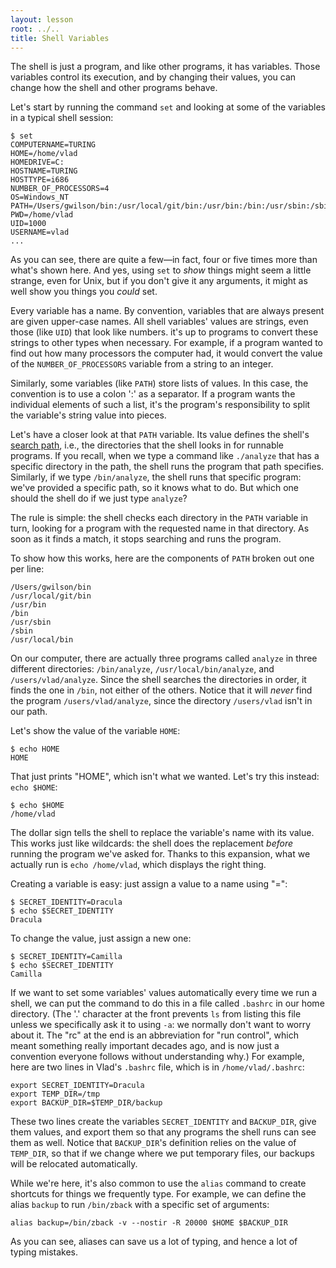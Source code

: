 ```yaml
---
layout: lesson
root: ../..
title: Shell Variables
---
```

The shell is just a program, and like other programs, it has variables.
Those variables control its execution,
and by changing their values,
you can change how the shell and other programs behave.

Let's start by running the command `set` and looking at some of the variables in a typical shell session:

~~~
$ set
COMPUTERNAME=TURING
HOME=/home/vlad
HOMEDRIVE=C:
HOSTNAME=TURING
HOSTTYPE=i686
NUMBER_OF_PROCESSORS=4
OS=Windows_NT
PATH=/Users/gwilson/bin:/usr/local/git/bin:/usr/bin:/bin:/usr/sbin:/sbin:/usr/local/bin
PWD=/home/vlad
UID=1000
USERNAME=vlad
...
~~~

As you can see, there are quite a few&mdash;in fact, four or five times more than what's shown here.
And yes,
using `set` to *show* things might seem a little strange,
even for Unix,
but if you don't give it any arguments,
it might as well show you things you *could* set.

Every variable has a name.
By convention, variables that are always present are given upper-case names.
All shell variables' values are strings, even those (like `UID`) that look like numbers.
it's up to programs to convert these strings to other types when necessary.
For example, if a program wanted to find out how many processors the computer had,
it would convert the value of the `NUMBER_OF_PROCESSORS` variable from a string to an integer.

Similarly, some variables (like `PATH`) store lists of values.
In this case, the convention is to use a colon ':' as a separator.
If a program wants the individual elements of such a list,
it's the program's responsibility to split the variable's string value into pieces.

Let's have a closer look at that `PATH` variable.
Its value defines the shell's [search path](../gloss.html#search-path),
i.e., the directories that the shell looks in for runnable programs.
If you recall, when we type a command like `./analyze` that has a specific directory in the path,
the shell runs the program that path specifies.
Similarly, if we type `/bin/analyze`, the shell runs that specific program:
we've provided a specific path, so it knows what to do.
But which one should the shell do if we just type `analyze`?

The rule is simple:
the shell checks each directory in the `PATH` variable in turn,
looking for a program with the requested name in that directory.
As soon as it finds a match, it stops searching and runs the program.

To show how this works, here are the components of `PATH` broken out one per line:

~~~
/Users/gwilson/bin
/usr/local/git/bin
/usr/bin
/bin
/usr/sbin
/sbin
/usr/local/bin
~~~

On our computer, there are actually three programs called `analyze` in three different directories:
`/bin/analyze`, `/usr/local/bin/analyze`, and `/users/vlad/analyze`.
Since the shell searches the directories in order, it finds the one in `/bin`, not either of the others.
Notice that it will *never* find the program `/users/vlad/analyze`,
since the directory `/users/vlad` isn't in our path.

Let's show the value of the variable `HOME`:

~~~
$ echo HOME
HOME
~~~

That just prints "HOME", which isn't what we wanted.
Let's try this instead: `echo $HOME`:

~~~
$ echo $HOME
/home/vlad
~~~

The dollar sign tells the shell to replace the variable's name with its value.
This works just like wildcards:
the shell does the replacement *before* running the program we've asked for.
Thanks to this expansion, what we actually run is `echo /home/vlad`,
which displays the right thing.

Creating a variable is easy: just assign a value to a name using "=":

~~~
$ SECRET_IDENTITY=Dracula
$ echo $SECRET_IDENTITY
Dracula
~~~

To change the value, just assign a new one:

~~~
$ SECRET_IDENTITY=Camilla
$ echo $SECRET_IDENTITY
Camilla
~~~

If we want to set some variables' values automatically every time we run a shell,
we can put the command to do this in a file called `.bashrc` in our home directory.
(The '.' character at the front prevents `ls` from listing this file
unless we specifically ask it to using `-a`:
we normally don't want to worry about it.
The "rc" at the end is an abbreviation for "run control",
which meant something really important decades ago,
and is now just a convention everyone follows without understanding why.)
For example, here are two lines in Vlad's `.bashrc` file,
which is in `/home/vlad/.bashrc`:

~~~
export SECRET_IDENTITY=Dracula
export TEMP_DIR=/tmp
export BACKUP_DIR=$TEMP_DIR/backup
~~~

These two lines create the variables `SECRET_IDENTITY` and `BACKUP_DIR`,
give them values,
and export them so that any programs the shell runs can see them as well.
Notice that `BACKUP_DIR`'s definition relies on the value of `TEMP_DIR`,
so that if we change where we put temporary files,
our backups will be relocated automatically.

While we're here,
it's also common to use the `alias` command to create shortcuts for things we frequently type.
For example, we can define the alias `backup`
to run `/bin/zback` with a specific set of arguments:

~~~
alias backup=/bin/zback -v --nostir -R 20000 $HOME $BACKUP_DIR
~~~

As you can see, aliases can save us a lot of typing, and hence a lot of typing mistakes.
